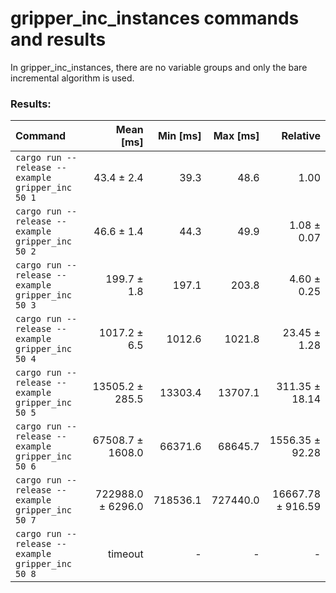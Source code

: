 # gripper_inc_instances commands and results

In gripper_inc_instances, there are no variable groups and only the bare incremental algorithm is used.

### Results:

| Command | Mean [ms] | Min [ms] | Max [ms] | Relative |
|:---|---:|---:|---:|---:|
| `cargo run --release --example gripper_inc 50 1` | 43.4 ± 2.4 | 39.3 | 48.6 | 1.00 |
| `cargo run --release --example gripper_inc 50 2` | 46.6 ± 1.4 | 44.3 | 49.9 | 1.08 ± 0.07 |
| `cargo run --release --example gripper_inc 50 3` | 199.7 ± 1.8 | 197.1 | 203.8 | 4.60 ± 0.25 |
| `cargo run --release --example gripper_inc 50 4` | 1017.2 ± 6.5 | 1012.6 | 1021.8 | 23.45 ± 1.28 |
| `cargo run --release --example gripper_inc 50 5` | 13505.2 ± 285.5 | 13303.4 | 13707.1 | 311.35 ± 18.14 |
| `cargo run --release --example gripper_inc 50 6` | 67508.7 ± 1608.0 | 66371.6 | 68645.7 | 1556.35 ± 92.28 |
| `cargo run --release --example gripper_inc 50 7` | 722988.0 ± 6296.0 | 718536.1 | 727440.0 | 16667.78 ± 916.59 |
| `cargo run --release --example gripper_inc 50 8` | timeout | - | - | - |